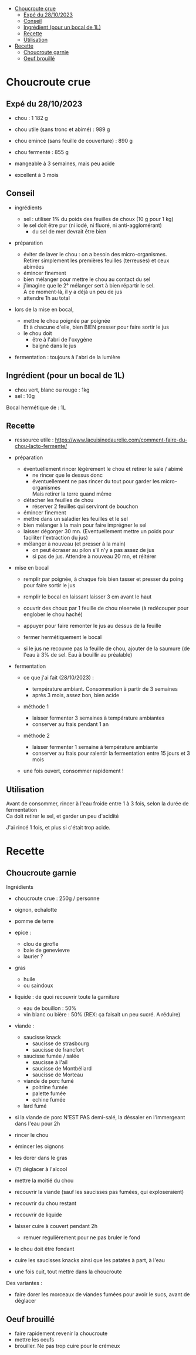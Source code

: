 
<!-- vim-markdown-toc Marked -->

- [Choucroute crue](#choucroute-crue)
    - [Expé du 28/10/2023](#expé-du-28102023)
    - [Conseil](#conseil)
    - [Ingrédient (pour un bocal de 1L)](#ingrédient-pour-un-bocal-de-1l)
    - [Recette](#recette)
    - [Utilisation](#utilisation)
- [Recette](#recette-1)
    - [Choucroute garnie](#choucroute-garnie)
    - [Oeuf brouillé](#oeuf-brouillé)

<!-- vim-markdown-toc -->

# Choucroute crue

## Expé du 28/10/2023

- chou                                      : 1 182 g
- chou utile (sans tronc et abimé)          : 989 g
- chou emincé (sans feuille de couverture)  : 890 g
- chou fermenté                             : 855 g

- mangeable à 3 semaines, mais peu acide
- excellent à 3 mois

## Conseil

- ingrédients
    - sel : utiliser 1% du poids des feuilles de choux (10 g pour 1 kg)
    - le sel doit être pur (ni iodé, ni fluoré, ni anti-agglomérant)
        - du sel de mer devrait être bien

- préparation
    - éviter de laver le chou : on a besoin des micro-organismes.  
    Retirer simplement les premières feuilles (terreuses) et ceux abimées
    - émincer finement
    - bien mélanger pour mettre le chou au contact du sel
    - j'imagine que le 2° mélanger sert à bien répartir le sel.  
    A ce moment-là, il y a déjà un peu de jus
    - attendre 1h au total

- lors de la mise en bocal, 
    - mettre le chou poignée par poignée  
    Et à chacune d'elle, bien BIEN presser pour faire sortir le jus
    - le chou doit 
        - être à l'abri de l'oxygène
        - baigné dans le jus

- fermentation : toujours à l'abri de la lumière


## Ingrédient (pour un bocal de 1L)
- chou vert, blanc ou rouge : 1kg
- sel                       : 10g

Bocal hermétique de : 1L

## Recette

- ressource utile : https://www.lacuisinedaurelie.com/comment-faire-du-chou-lacto-fermente/

- préparation
    - éventuellement rincer légèrement le chou et retirer le sale / abimé
        - ne rincer que le dessus donc
        - éventuellement ne pas rincer du tout pour garder les micro-organismes  
        Mais retirer la terre quand même
    - détacher les feuilles de chou
        - réserver 2 feuilles qui serviront de bouchon
    - émincer finement
    - mettre dans un saladier les feuilles et le sel
    - bien mélanger à la main pour faire imprégner le sel
    - laisser dégorger 30 mn. (Eventuellement mettre un poids pour faciliter l'extraction du jus)
    - mélanger à nouveau (et presser à la main)
        - on peut écraser au pilon s'il n'y a pas assez de jus
        - si pas de jus. Attendre à nouveau 20 mn, et réitérer

- mise en bocal 
    - remplir par poignée, à chaque fois bien tasser et presser du poing pour faire sortir le jus
    - remplir le bocal en laissant laisser 3 cm avant le haut
    - couvrir des choux par 1 feuille de chou réservée (à redécouper pour englober le chou haché)
    - appuyer pour faire remonter le jus au dessus de la feuille
    - fermer hermétiquement le bocal

    - si le jus ne recouvre pas la feuille de chou, ajouter de la saumure (de l'eau à 3% de sel. Eau à bouillir au préalable)

- fermentation
    - ce que j'ai fait (28/10/2023) :
        - température ambiant. Consommation à partir de 3 semaines
        - après 3 mois, assez bon, bien acide

    - méthode 1
        - laisser fermenter 3 semaines à température ambiantes
        - conserver au frais pendant 1 an

    - méthode 2
        - laisser fermenter 1 semaine à température ambiante
        - conserver au frais pour ralentir la fermentation entre 15 jours et 3 mois


    - une fois ouvert, consommer rapidement !

## Utilisation

Avant de consommer, rincer à l'eau froide entre 1 à 3 fois, selon la durée de fermentation  
Ca doit retirer le sel, et garder un peu d'acidité  

J'ai rincé 1 fois, et plus si c'était trop acide.

# Recette

## Choucroute garnie

Ingrédients

- choucroute crue : 250g / personne
- oignon, echalotte
- pomme de terre
- epice :
    - clou de girofle
    - baie de genevievre
    - laurier ?
- gras
    - huile
    - ou saindoux
- liquide : de quoi recouvrir toute la garniture
    - eau de bouillon : 50%
    - vin blanc ou bière : 50% (REX: ça faisait un peu sucré. A réduire)
- viande :
    - saucisse knack 
        - saucisse de strasbourg
        - saucisse de francfort
    - saucisse fumée / salée
        - saucisse à l'ail
        - saucisse de Montbéliard
        - saucisse de Morteau
    - viande de porc fumé
        - poitrine fumée
        - palette fumée
        - echine fumée
    - lard fumé


- si la viande de porc N'EST PAS demi-salé, la déssaler en l'immergeant dans l'eau pour 2h
- rincer le chou
- émincer les oignons
- les dorer dans le gras 
- (?) déglacer à l'alcool
- mettre la moitié du chou
- recouvrir la viande (sauf les saucisses pas fumées, qui exploseraient)
- recouvrir du chou restant
- recouvrir de liquide
- laisser cuire à couvert pendant 2h
    - remuer regulièrement pour ne pas bruler le fond

- le chou doit être fondant
- cuire les saucisses knacks ainsi que les patates à part, à l'eau
- une fois cuit, tout mettre dans la choucroute


Des variantes :
- faire dorer les morceaux de viandes fumées pour avoir le sucs, avant de déglacer

## Oeuf brouillé

- faire rapidement revenir la choucroute
- mettre les oeufs
- brouiller. Ne pas trop cuire pour le crémeux
